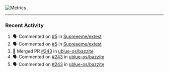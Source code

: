 ![Metrics](https://metrics.lecoq.io/KyleGospo?template=classic&base=header%2C%20activity%2C%20community%2C%20repositories%2C%20metadata&base.indepth=false&base.hireable=false&base.skip=false&config.timezone=America%2FLos_Angeles)

---
### Recent Activity
<!--START_SECTION:activity-->
1. 🗣 Commented on [#5](https://github.com/Supreeeme/extest/issues/5#issuecomment-1702272763) in [Supreeeme/extest](https://github.com/Supreeeme/extest)
2. 🗣 Commented on [#5](https://github.com/Supreeeme/extest/issues/5#issuecomment-1702094185) in [Supreeeme/extest](https://github.com/Supreeeme/extest)
3. 🎉 Merged PR [#243](https://github.com/ublue-os/bazzite/pull/243) in [ublue-os/bazzite](https://github.com/ublue-os/bazzite)
4. 🗣 Commented on [#243](https://github.com/ublue-os/bazzite/pull/243#issuecomment-1701935088) in [ublue-os/bazzite](https://github.com/ublue-os/bazzite)
5. 🗣 Commented on [#243](https://github.com/ublue-os/bazzite/pull/243#issuecomment-1701915116) in [ublue-os/bazzite](https://github.com/ublue-os/bazzite)
<!--END_SECTION:activity-->
